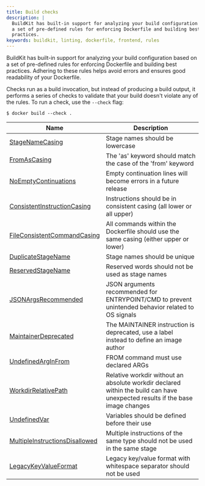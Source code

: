 ```yaml
---
title: Build checks
description: |
  BuildKit has built-in support for analyzing your build configuration based on
  a set of pre-defined rules for enforcing Dockerfile and building best
  practices.
keywords: buildkit, linting, dockerfile, frontend, rules
---
```


BuildKit has built-in support for analyzing your build configuration based on a
set of pre-defined rules for enforcing Dockerfile and building best practices.
Adhering to these rules helps avoid errors and ensures good readability of your
Dockerfile.

Checks run as a build invocation, but instead of producing a build output, it
performs a series of checks to validate that your build doesn't violate any of
the rules. To run a check, use the `--check` flag:

```console
$ docker build --check .
```

<table>
  <thead>
    <tr>
      <th>Name</th>
      <th>Description</th>
    </tr>
  </thead>
  <tbody>
    <tr>
      <td><a href="./stage-name-casing.md">StageNameCasing</a></td>
      <td>Stage names should be lowercase</td>
    </tr>
    <tr>
      <td><a href="./from-as-casing.md">FromAsCasing</a></td>
      <td>The 'as' keyword should match the case of the 'from' keyword</td>
    </tr>
    <tr>
      <td><a href="./no-empty-continuations.md">NoEmptyContinuations</a></td>
      <td>Empty continuation lines will become errors in a future release</td>
    </tr>
    <tr>
      <td><a href="./consistent-instruction-casing.md">ConsistentInstructionCasing</a></td>
      <td>Instructions should be in consistent casing (all lower or all upper)</td>
    </tr>
    <tr>
      <td><a href="./file-consistent-command-casing.md">FileConsistentCommandCasing</a></td>
      <td>All commands within the Dockerfile should use the same casing (either upper or lower)</td>
    </tr>
    <tr>
      <td><a href="./duplicate-stage-name.md">DuplicateStageName</a></td>
      <td>Stage names should be unique</td>
    </tr>
    <tr>
      <td><a href="./reserved-stage-name.md">ReservedStageName</a></td>
      <td>Reserved words should not be used as stage names</td>
    </tr>
    <tr>
      <td><a href="./json-args-recommended.md">JSONArgsRecommended</a></td>
      <td>JSON arguments recommended for ENTRYPOINT/CMD to prevent unintended behavior related to OS signals</td>
    </tr>
    <tr>
      <td><a href="./maintainer-deprecated.md">MaintainerDeprecated</a></td>
      <td>The MAINTAINER instruction is deprecated, use a label instead to define an image author</td>
    </tr>
    <tr>
      <td><a href="./undefined-arg-in-from.md">UndefinedArgInFrom</a></td>
      <td>FROM command must use declared ARGs</td>
    </tr>
    <tr>
      <td><a href="./workdir-relative-path.md">WorkdirRelativePath</a></td>
      <td>Relative workdir without an absolute workdir declared within the build can have unexpected results if the base image changes</td>
    </tr>
    <tr>
      <td><a href="./undefined-var.md">UndefinedVar</a></td>
      <td>Variables should be defined before their use</td>
    </tr>
    <tr>
      <td><a href="./multiple-instructions-disallowed.md">MultipleInstructionsDisallowed</a></td>
      <td>Multiple instructions of the same type should not be used in the same stage</td>
    </tr>
    <tr>
      <td><a href="./legacy-key-value-format.md">LegacyKeyValueFormat</a></td>
      <td>Legacy key/value format with whitespace separator should not be used</td>
    </tr>
  </tbody>
</table>
